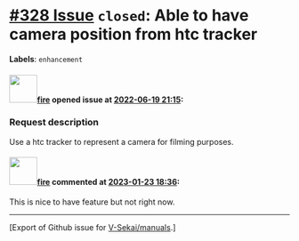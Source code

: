# [\#328 Issue](https://github.com/V-Sekai/manuals/issues/328) `closed`: Able to have camera position from htc tracker
**Labels**: `enhancement`


#### <img src="https://avatars.githubusercontent.com/u/32321?u=c2e06a3d2b49a467aa907e54aa259516440267cc&v=4" width="50">[fire](https://github.com/fire) opened issue at [2022-06-19 21:15](https://github.com/V-Sekai/manuals/issues/328):

### Request description

Use a htc tracker to represent a camera for filming purposes.

#### <img src="https://avatars.githubusercontent.com/u/32321?u=c2e06a3d2b49a467aa907e54aa259516440267cc&v=4" width="50">[fire](https://github.com/fire) commented at [2023-01-23 18:36](https://github.com/V-Sekai/manuals/issues/328#issuecomment-1400802447):

This is nice to have feature but not right now.


-------------------------------------------------------------------------------



[Export of Github issue for [V-Sekai/manuals](https://github.com/V-Sekai/manuals).]
